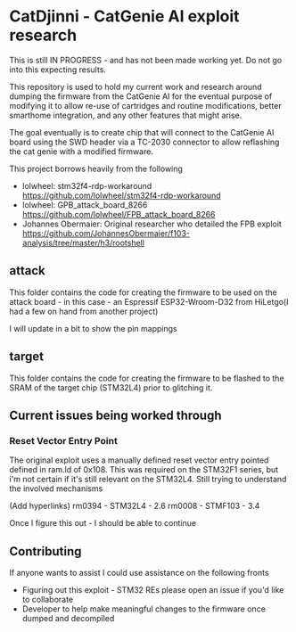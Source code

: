 # CatDjinni - CatGenie AI exploit research

This is still IN PROGRESS - and has not been made working yet. Do not go into this expecting results.

This repository is used to hold my current work and research around dumping the firmware from the CatGenie AI for the eventual purpose of modifying it to allow re-use of cartridges and routine modifications, better smarthome integration, and any other features that might arise.

The goal eventually is to create chip that will connect to the CatGenie AI board using the SWD header via a TC-2030 connector to allow reflashing the cat genie with a modified firmware.

This project borrows heavily from the following

* lolwheel: stm32f4-rdp-workaround https://github.com/lolwheel/stm32f4-rdp-workaround
* lolwheel: GPB_attack_board_8266 https://github.com/lolwheel/FPB_attack_board_8266
* Johannes Obermaier: Original researcher who detailed the FPB exploit https://github.com/JohannesObermaier/f103-analysis/tree/master/h3/rootshell

## attack

This folder contains the code for creating the firmware to be used on the attack board - in this case - an Espressif ESP32-Wroom-D32 from HiLetgo(I had a few on hand from another project)

I will update in a bit to show the pin mappings

## target

This folder contains the code for creating the firmware to be flashed to the SRAM of the target chip (STM32L4) prior to glitching it. 

## Current issues being worked through

### Reset Vector Entry Point
The original exploit uses a manually defined reset vector entry pointed defined in ram.ld of 0x108. This was required on the STM32F1 series, but i'm not certain if it's still relevant on the STM32L4. Still trying to understand the involved mechanisms

(Add hyperlinks)
rm0394 - STM32L4 - 2.6
rm0008 - STMF103 - 3.4

Once I figure this out - I should be able to continue

## Contributing

If anyone wants to assist I could use assistance on the following fronts

* Figuring out this exploit - STM32 REs please open an issue if you'd like to collaborate
* Developer to help make meaningful changes to the firmware once dumped and decompiled